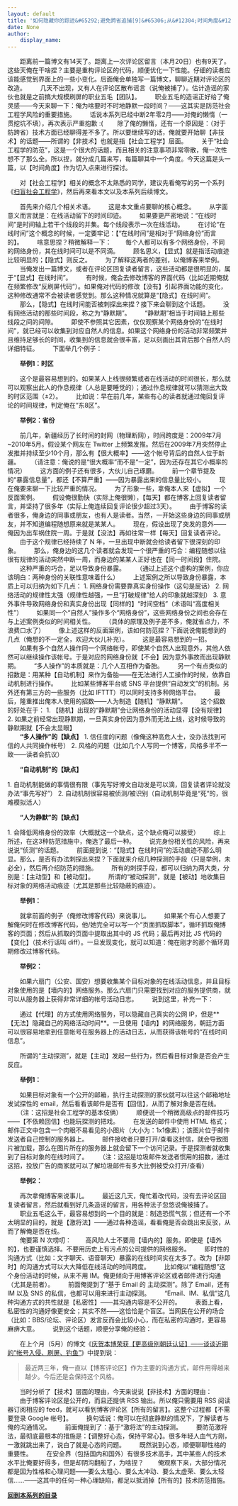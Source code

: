 ```yaml
---
layout: default
title: '如何隐藏你的踪迹&#65292;避免跨省追捕[9]&#65306;从&#12304;时间角度&#12305;谈谈社会工程学的防范'
date: None
author:
    display_name: 
---
```


　　距离前一篇博文有14天了。距离上一次评论区留言（本月20日）也有9天了。这些天俺在干啥捏？主要是重构评论区的代码，顺便优化一下性能。仔细的读者应该能感觉到界面上的一些小变化。后面俺会单独写一篇博文，聊聊近期对评论区的改造。 　　几天不出现，又有人在评论区散布谣言（说俺被捕了）。估计造谣的家伙也就是之前搞大规模刷屏的职业五毛【团队】。 　　职业五毛的造谣正好给了俺灵感——今天来聊一下：俺为啥要时不时地静默一段时间？——这其实是防范社会工程学风险的重要措施。 　　话说本系列已经中断2年零2月——对俺的懒惰（一贯挖坑不填），再次表示严重抱歉 :( 　　除了俺的懒惰，还有一个原因是：（对于防跨省）技术方面已经聊得差不多了。所以要继续写的话，俺就要开始聊【非技术】的话题——所谓的【非技术】也就是指【社会工程学】层面。 　　关于“社会工程学的防范”，这是一个很大的话题，而且相关的注意事项非常零散，俺一次性想不了那么全。所以捏，就分成几篇来写，每篇聊其中一个角度。今天这篇是头一篇，以【时间角度】作为切入点来进行探讨。

　　对【社会工程学】相关的概念不太熟悉的同学，建议先看俺写的另一个系列《[扫盲社会工程学](https://program-think.blogspot.com/2009/05/social-engineering-0-overview.html)》，然后再来看本文以及本系列后续博文。

　　首先来介绍几个相关术语。 　　这是本文重点要聊的核心概念。 　　从字面意义而言就是：在线活动留下的时间印迹。 　　如果要更严密地说：“在线时间”是时间轴上若干个线段的并集。每个线段表示一次在线活动。 　　在讨论“在线时间”这个概念的时候，一定要牢记：【“在线时间”是相对于“网络身份”而言的】。 　　啥意思捏？稍微解释一下： 　　每个人都可以有多个网络身份，不同的网络身份，其在线时间可以是不同滴。 　　顾名思义，【显式】就是指活动痕迹比较明显的；【隐式】则反之。 　　为了解释这两者的差别，以俺博客来举例。 　　当俺发出一篇博文，或者在评论区回复读者留言，这些活动都是很明显的，属于“【显式】在线时间”。 　　有时候，俺会去修改博客的界面代码（比如近期俺就在频繁修改“反刷屏代码”）。如果俺对代码的修改【没有】引起界面功能的变化，这种修改通常不会被读者感觉到。那么这种情况就算是“【隐式】在线时间”。 　　那么，【隐式】在线时间能否被刺探出来捏？接下来会聊到这个话题。 　　没有网络活动的那些时间段，称之为“静默期”。 　　“静默期”相当于时间轴上那些线段之间的间隙。 　　即使不参照其它因素，仅仅观察某个网络身份的“在线时间”，就已经可以收集到对应自然人的信息。如果这个网络身份的活动非常频繁并且维持足够长的时间，收集到的信息就会很丰富，足以刻画出其背后那个自然人的详细特征。 　　下面举几个例子：

　　**举例1：时区**

　　这个是最容易想到的。如果某人上线很频繁或者在线活动的时间很长，那么就可以观察出此人的作息规律（人总是要睡觉的）；通过作息规律就可以猜测出大致的时区范围（±2）。 　　比如说：早在前几年，某些有心的读者就通过俺回复评论的时间规律，判定俺在“东8区”。

　　**举例2：省份**

　　前几年，新疆经历了长时间的封网（物理断网），时间跨度是：2009年7月~2010年5月。假设某个网友在 Twitter 上频繁发推。然后在2009年7月突然停止发推并持续至少10个月，那么有【很大概率】——这个帐号背后的自然人位于新疆。 　　（请注意：俺说的是“很大概率”而不是“一定”，因为还存在其它小概率的情况） 　　这方面的例子还有很多，大伙儿自己琢磨。 　　前一个章节提及的“暴露信息量”，都还【不算严重】——因为暴露出来的信息量比较小。 　　现在俺要来聊一下比较严重的情况。 　　为了形象一些，拿俺本人来【虚拟】一个反面案例。 　　假设俺很勤快（实际上俺很懒），【每天】都在博客上回复读者留言，并坚持了很多年（实际上俺连续回复评论很少超过3天）。 　　由于博客的读者很多，俺身边的同事或朋友，也有人是读者。当然，一开始这些身边的同事或朋友，并不知道编程随想原来就是某某人。 　　现在，假设出现了突发的意外——俺因为出车祸住院一周。于是就【没法】再如往常一样【每天】回复读者评论。 　　由于这个规律已经持续了 N 年，一旦出现中断就会给读者留下很深刻的印象。 　　那么，俺身边的这几个读者就会发现一个很严重的巧合：编程随想以往很有规律的活动突然中断一周，而身边的某某人正好也在【同一时间段】住院。 　　这种严重的巧合，足以导致身份暴露。 　　（通过上述这个虚构的案例，你应该明白：两种身份的关联性意味着什么） 　　上述案例之所以导致身份暴露，本质上可以归纳为如下几点： 1. 网络身份需要靠真实身份操作（这句是屁话） 2. 网络活动的规律性太强（规律性越强，一旦“打破规律”给人的印象就越深刻） 3. 意外事件导致网络身份和真实身份出现【同样的】“时间空档”（术语叫“高度相关性”） 　　如果同一个“自然人”操作多个“网络身份”，这些网络身份之间也会存在与上述案例类似的时间相关性。 　　（具体的原理及例子差不多，俺就省点力，不浪费口水了） 　　像上述这样的反面案例，该如何防范捏？下面说说俺能想到的几点（俺想的不一定全，欢迎大伙儿补充）。 　　这是最容易想到的一招。 　　如果有多个自然人操作同一个网络帐号，即使某个自然人出现意外，其他人依然可以继续操作该帐号。于是对应的网络身份就【不会】因为意外事故而出现静默期。 　　“多人操作”的本质就是：几个人互相作为备胎。 　　另一个有点类似的招数是：用某种【自动机制】来作为备胎——在无法进行人工操作的时候，依靠自动机制进行操作。 　　比如某些博客平台或 SNS 平台提供“自动发文”的机制。另外还有第三方的一些服务（比如 IFTTT）可以同时支持多种网络平台。 　　最后，隆重推出俺本人使用的招数——人为制造【随机】“静默期”。 　　这个招数的好处在于： 1. 【随机】出现的“静默期”会让网络身份的活动显得【没有规律】 2. 如果之前经常出现静默期，一旦真实身份因为意外而无法上线，这时候导致的静默期就【不会太显眼】  
　　**“多人操作”的【缺点】** 1. 信任度的问题（像俺这种高危人士，没办法找到可信的人共同操作帐号） 2. 风格的问题（比如几个人写同一个博客，风格多半不一致——读者会抗议）

　　**“自动机制”的【缺点】**

1\. 自动机制能做的事情很有限（事先写好博文自动发是可以滴，回复读者评论就没办法“事先写好”） 2. 自动机制很容易被侦测/被识别（自动机制毕竟是“死”的，很难模拟活人）

　　**“人为静默”的【缺点】**

1\. 会降低网络身份的效率（大概就这一个缺点，这个缺点俺可以接受） 　　综上所述，在这3种防范措施中，俺选了最后一种。 　　说完身份相关性的风险，再来说说“侦测”的话题。 　　前面提到说：“【隐式】在线时间”的活动痕迹不那么明显。那么，是否有办法刺探出来捏？下面就来介绍几种探测的手段（只是举例，未必全），然后再介绍防范的措施。 　　所有的刺探手段，都可以归纳为两大类，分别是：【主动型】和【被动型】。 　　所谓的“被动探测”，就是【被动】地收集目标对象的网络活动痕迹（尤其是那些比较隐蔽的痕迹）。

　　**举例1：**

　　就拿前面的例子（俺修改博客代码）来说事儿。 　　如果某个有心人想要了解俺何时在修改博客代码，他/她完全可以写一个“页面抓取脚本”，循环抓取俺博客的页面；然后从抓取的页面中提取出其中的 JS 代码；最后再对比 JS 代码的【变化】（技术行话叫 diff）。一旦发现变化，就可以知道：俺在刚才的那个循环周期修改过博客代码。

　　**举例2：**

　　如果六扇门（公安、国安）想要收集某个目标对象的在线活动信息，并且目标对象使用的是【墙内的】网络服务。那么六扇门只需要找到对应的服务提供商，就可以从服务器上获得非常详细的帐号活动日志。 　　说到这里，补充一下：

　　通过【代理】的方式使用网络服务，可以隐藏自己真实的公网 IP，但是**【无法】隐藏自己的网络活动时间**。一旦使用【墙内】的网络服务，朝廷方面可以很容易地拿到任意帐号在服务器上的活动日志，从而获得该帐号的“在线时间信息”。

　　所谓的“主动探测”，就是【主动】发起一些行为，然后看目标对象是否会产生反应。

　　**举例1：**

　　如果目标对象有一个公开的邮箱，执行主动探测的家伙就可以往这个邮箱地址发试探性的 email，然后看看该邮件是否有【回信】，从而了解对象是否在线。 　　（注：这招是社会工程学的基本伎俩） 　　顺便说一个稍微高级点的邮件技巧——【不依赖回信】也能玩探测的把戏。 　　在发送的邮件中使用 HTML 格式；邮件正文中包含一个肉眼不易看见的小图片（大小为：1x1像素）；该图片位于邮件发送者自己控制的服务器上。 　　邮件接收者只要打开/查看这封信，就会导致图片被加载，那么在图片所在的服务器上就会留下一个访问记录。于是探测者就收集到了目标对象的在线时间了。 　　（注：这招是垃圾邮件发送者惯用的招数，通过这招，投放广告的商家就可以了解垃圾邮件有多大比例被受众打开/查看）

　　**举例2：**

　　再次拿俺博客来说事儿。 　　最近这几天，俺忙着改代码，没有去评论区回复读者留言，然后就看到好几条造谣的留言，用各种法子忽悠说俺被捕了。 　　职业五毛这么干，最容易想到的一个目的就是：制造恐慌气氛；但还有一个不太明显的目的，就是【激将法】——通过各种造谣，看看俺是否会跳出来反驳，从而了解俺是否在线。  
　　俺要第 N 次唠叨： 　　高风险人士不要用【墙内的】服务。即使是【墙外的】，也要谨慎选择。不要用历史上有污点的公司提供的网络服务。 　　即时性的沟通方式（比如：文字聊天、语音聊天）暴露的在线时间实在太多了。改为【非即时】的沟通方式可以大大降低在线活动的时间跨度。 　　比如俺以“编程随想”这个身份活动的时候，从来不用 IM。俺更倾向于用博客评论区或者邮件进行沟通（尤其是前者）。 　　前面俺提到了“基于 Email 的 主动探测”。除了 Email，还有 IM 以及 SNS 的私信，也都可以用来进行主动探测。 　　“Email、IM、私信”这几种沟通方式的共性就是【私密性】——其沟通内容是不公开的。 　　表面上看，私密性的沟通好像更安全；其实不然——这恰恰是个盲区。当网民在公开的场合（比如：BBS/论坛、评论区）发言反而会比较小心，而在私密的沟通时，更容易麻痹大意。 　　说到这个话题，顺便分享俺的经验：

　　在上个月（5月）的博文《[庆贺本博荣获【更高级别朝廷认证】——谈谈近期的“帐号入侵、刷屏、钓鱼”](https://program-think.blogspot.com/2017/05/my-blog-under-government-backed-attack.html)》中提到说：

  

> 最近两三年，俺一直以【博客评论区】作为主要的沟通方式，邮件用得越来越少。今后还是会保持这个风格。

　　当时分析了【技术】层面的理由，今天来说说【非技术】方面的理由： 　　由于博客评论区是公开的，而且还提供 RSS 输出。所以俺只需要用 RSS 阅读器订阅相应的 feed，就可以看到博客评论区【所有的留言】。这整个过程都【不需要登录 Google 帐号】。 　　换句话说：俺可以在彻底静默的情况下，了解读者与俺的沟通情况。 　　前面俺提到了：基于“激将法”的主动探测。 　　要防范激将法，最彻底最根本的措施是：【调整好心态，保持平常心】。很多年轻人血气方刚，一激就跳出来了，说白了就是心态的问题。 　　既然说到心态，顺便聊聊性格的重要性。 　　在安全界（包括国内和国外）有很多技术高手，其中某些人的技术水平比俺要好得多，但是却阴沟翻船了，为啥捏？ 　　俺观察下来，大部分情况都是因为性格和心理问题——要么太粗心、要么太冲动、要么太虚荣、要么太轻信......——这其中的任何一种心理缺陷，都足以抵消掉【所有的】技术防范措施。

**[回到本系列的目录](https://program-think.blogspot.com/2010/04/howto-cover-your-tracks-0.html#index)**

